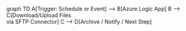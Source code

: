 graph TD
  A[Trigger: Schedule or Event] --> B[Azure Logic App]
  B --> C[Download/Upload Files<br>via SFTP Connector]
  C --> D[Archive / Notify / Next Step]